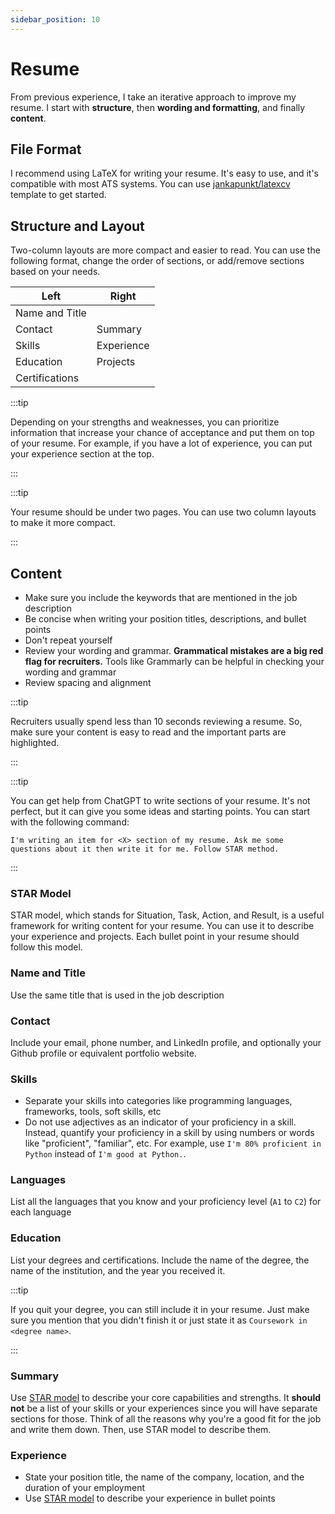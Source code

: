 ```yaml
---
sidebar_position: 10
---
```


# Resume

From previous experience, I take an iterative approach to improve my resume. I start with **structure**, then **wording and formatting**, and finally **content**.

## File Format

I recommend using LaTeX for writing your resume. It's easy to use, and it's compatible with most ATS systems. You can use [<Icon icon="fa-brands fa-github" size="lg" /> jankapunkt/latexcv](https://github.com/jankapunkt/latexcv) template to get started.

## Structure and Layout

Two-column layouts are more compact and easier to read. You can use the following format, change the order of sections, or add/remove sections based on your needs.

| Left           | Right      |
| -------------- | ---------- |
| Name and Title |            |
| Contact        | Summary    |
| Skills         | Experience |
| Education      | Projects   |
| Certifications |            |

:::tip

Depending on your strengths and weaknesses, you can prioritize information that increase your chance of acceptance and put them on top of your resume. For example, if you have a lot of experience, you can put your experience section at the top.

:::

:::tip

Your resume should be under two pages. You can use two column layouts to make it more compact.

:::

## Content

- Make sure you include the keywords that are mentioned in the job description
- Be concise when writing your position titles, descriptions, and bullet points
- Don't repeat yourself
- Review your wording and grammar. **Grammatical mistakes are a big red flag for recruiters.** Tools like Grammarly can be helpful in checking your wording and grammar
- Review spacing and alignment

:::tip

Recruiters usually spend less than 10 seconds reviewing a resume. So, make sure your content is easy to read and the important parts are highlighted.

:::

:::tip

You can get help from ChatGPT to write sections of your resume. It's not perfect, but it can give you some ideas and starting points. You can start with the following command:

```
I'm writing an item for <X> section of my resume. Ask me some questions about it then write it for me. Follow STAR method.
```

:::

### STAR Model

STAR model, which stands for Situation, Task, Action, and Result, is a useful framework for writing content for your resume. You can use it to describe your experience and projects. Each bullet point in your resume should follow this model.

### Name and Title

Use the same title that is used in the job description

### Contact

Include your email, phone number, and LinkedIn profile, and optionally your Github profile or equivalent portfolio website.

### Skills

- Separate your skills into categories like programming languages, frameworks, tools, soft skills, etc
- Do not use adjectives as an indicator of your proficiency in a skill. Instead, quantify your proficiency in a skill by using numbers or words like "proficient", "familiar", etc. For example, use `I'm 80% proficient in Python` instead of `I'm good at Python.`.

### Languages

List all the languages that you know and your proficiency level (`A1` to `C2`) for each language

### Education

List your degrees and certifications. Include the name of the degree, the name of the institution, and the year you received it.

:::tip

If you quit your degree, you can still include it in your resume. Just make sure you mention that you didn't finish it or just state it as `Coursework in <degree name>`.

:::

### Summary

Use [STAR model](#star-model) to describe your core capabilities and strengths. It **should not** be a list of your skills or your experiences since you will have separate sections for those. Think of all the reasons why you're a good fit for the job and write them down. Then, use STAR model to describe them.

### Experience

- State your position title, the name of the company, location, and the duration of your employment
- Use [STAR model](#star-model) to describe your experience in bullet points

